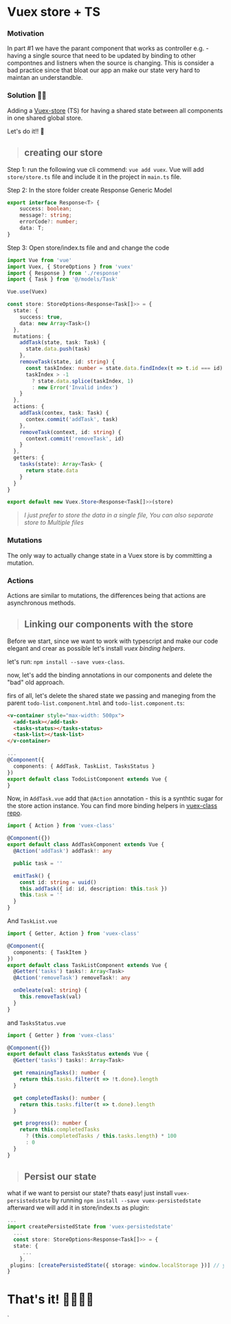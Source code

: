 # Vuex store + TS 
   ### Motivation
   In part #1 we have the parant component that works as controller e.g. - having a single source that need to be updated by binding to other compontnes and         listners when the source is changing. This is consider a bad practice since that bloat our app an make our state very hard to maintan an understandble. 
   
   ### Solution  🦸‍♂️
Adding a [Vuex-store]( https://vuex.vuejs.org ) (TS) for having a shared state between all components in one shared global store.

Let's do it!! 💪
> ## creating our store
Step 1: run the following vue cli commend: `vue add vuex`.
Vue will add `store/store.ts` file and include it in the project in `main.ts` file.

Step 2: In the store folder create Response Generic Model
```Typescript
export interface Response<T> {
    success: boolean;
    message?: string;
    errorCode?: number;
    data: T;
}
```

Step 3: Open store/index.ts file and and change the code
```Typescript 
import Vue from 'vue'
import Vuex, { StoreOptions } from 'vuex'
import { Response } from './response'
import { Task } from '@/models/Task'

Vue.use(Vuex)

const store: StoreOptions<Response<Task[]>> = {
  state: {
    success: true,
    data: new Array<Task>()
  },
  mutations: {
    addTask(state, task: Task) {
      state.data.push(task)
    },
    removeTask(state, id: string) {
      const taskIndex: number = state.data.findIndex(t => t.id === id)
      taskIndex > -1
        ? state.data.splice(taskIndex, 1)
        : new Error('Invalid index')
    }
  },
  actions: {
    addTask(contex, task: Task) {
      contex.commit('addTask', task)
    },
    removeTask(context, id: string) {
      context.commit('removeTask', id)
    }
  },
  getters: {
    tasks(state): Array<Task> {
      return state.data
    }
  }
}

export default new Vuex.Store<Response<Task[]>>(store)
```

> *I just prefer to store the data in a single file, You can also separate store to Multiple files*

### Mutations
The only way to actually change state in a Vuex store is by committing a mutation.

### Actions
Actions are similar to mutations, the differences being that actions are asynchronous methods.

> ## Linking our components with the store
 Before we start, since we want to work with typescript and make our code elegant and crear as possible let's install *vuex binding helpers*.

 let's run: `npm install --save vuex-class`.
 
 now, let's add the binding annotations in our components and delete the "bad" old approach.
 
 firs of all, let's delete the shared state we passing and maneging from the parent `todo-list.component.html` and `todo-list.component.ts`:
```html
<v-container style="max-width: 500px">
  <add-task></add-task>
  <tasks-status></tasks-status>
  <task-list></task-list>
</v-container>
```
```Typescript
...
@Component({
  components: { AddTask, TaskList, TasksStatus }
})
export default class TodoListComponent extends Vue {
}

```
Now, in `AddTask.vue` add that `@Action` annotation - this is a synthtic sugar for the store action instance.
You can find more binding helpers in [vuex-class repo](https://github.com/ktsn/vuex-class).
```Typescript
import { Action } from 'vuex-class'

@Component({})
export default class AddTaskComponent extends Vue {
  @Action('addTask') addTask!: any

  public task = ''

  emitTask() {
    const id: string = uuid()
    this.addTask({ id: id, description: this.task })
    this.task = ''
  }
}
```
And `TaskList.vue`
```Typescript
import { Getter, Action } from 'vuex-class'

@Component({
  components: { TaskItem }
})
export default class TaskListComponent extends Vue {
  @Getter('tasks') tasks!: Array<Task>
  @Action('removeTask') removeTask!: any

  onDeleate(val: string) {
    this.removeTask(val)
  }
}
```
and `TasksStatus.vue`
```Typescript
import { Getter } from 'vuex-class'

@Component({})
export default class TasksStatus extends Vue {
  @Getter('tasks') tasks!: Array<Task>

  get remainingTasks(): number {
    return this.tasks.filter(t => !t.done).length
  }

  get completedTasks(): number {
    return this.tasks.filter(t => t.done).length
  }

  get progress(): number {
    return this.completedTasks
      ? (this.completedTasks / this.tasks.length) * 100
      : 0
  }
}
```

> ## Persist our state 
 what if we want to persist our state? thats easy! just install `vuex-persistedstate` by running `npm install --save vuex-persistedstate`
 afterward we will add it in store/index.ts as plugin:
 ```typescript
 ...
 import createPersistedState from 'vuex-persistedstate'
   ...
   const store: StoreOptions<Response<Task[]>> = {
   state: {
      ...
     },
  plugins: [createPersistedState({ storage: window.localStorage })] // you can use sessionStorage also
}
```

# That's it! 🎉🎉🎉🎉

 
 
`



